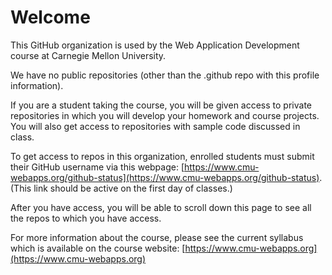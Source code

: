 # Welcome

This GitHub organization is used by the Web Application Development course at
Carnegie Mellon University.

We have no public repositories (other than the .github repo with this profile information).

If you are a student taking the course, you will be given access to
private repositories in which you will develop your
homework and course projects. You will also get access to
repositories with sample code discussed in class.

To get access to repos in this organization, enrolled students must submit
their GitHub username via this webpage:
[https://www.cmu-webapps.org/github-status](https://www.cmu-webapps.org/github-status).
(This link should be active on the first day of classes.)

After you have access, you will be able to scroll down this page
to see all the repos to which you have access.

For more information about the course, please see the current
syllabus which is available on the course website:
[https://www.cmu-webapps.org](https://www.cmu-webapps.org)
